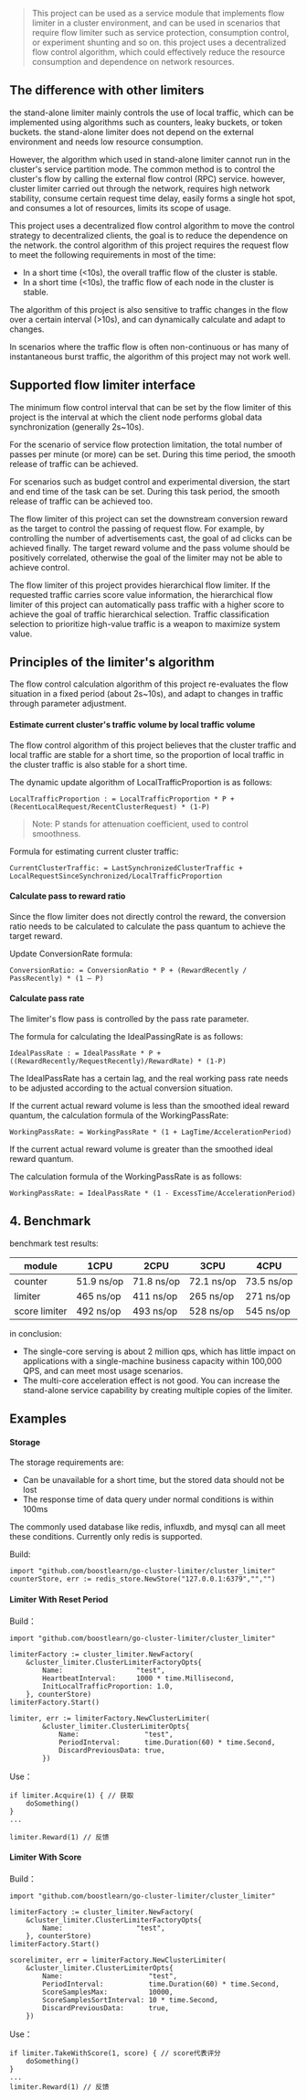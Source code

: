 >This project can be used as a service module that implements flow limiter in a cluster environment, 
>and can be used in scenarios that require flow limiter such as service protection, consumption control, or experiment shunting and so on. 
>this project uses a decentralized flow control algorithm, which could effectively reduce the resource consumption and dependence on network resources.

## The difference with other limiters
     
the stand-alone limiter mainly controls the use of local traffic, 
which can be implemented using algorithms such as counters, leaky buckets, or token buckets.
the stand-alone limiter does not depend on the external environment and needs low resource consumption.

However, the algorithm which used in stand-alone limiter cannot run in the cluster's service partition mode. 
The common method is to control the cluster's flow by calling the external flow control (RPC) service. 
however, cluster limiter carried out through the network, requires high network stability, consume certain request time delay, 
easily forms a single hot spot, and consumes a lot of resources, limits its scope of usage.

This project uses a decentralized flow control algorithm to move the control strategy to  decentralized clients, 
the goal is to reduce the dependence on the network. 
the control algorithm of this project requires the request flow to meet the following requirements in most of the time:
* In a short time (<10s), the overall traffic flow of the cluster is stable.
* In a short time (<10s), the traffic flow of each node in the cluster is stable.
     
The algorithm of this project is also sensitive to traffic changes in the flow over a certain interval (>10s), and can dynamically calculate and adapt to changes.

In scenarios where the traffic flow is often non-continuous or has many of instantaneous burst traffic, the algorithm of this project may not work well.

## Supported flow limiter interface
The minimum flow control interval that can be set by the flow limiter of this project is the interval at which the client node performs global data synchronization (generally 2s~10s). 

For the scenario of service flow protection limitation, the total number of passes per minute (or more) can be set. During this time period, the smooth release of traffic can be achieved. 

For scenarios such as budget control and experimental diversion, the start and end time of the task can be set. During this task period, the smooth release of traffic can be achieved too.

The flow limiter of this project can set the downstream conversion reward as the target to control the passing of request flow. 
For example, by controlling the number of advertisements cast, the goal of ad clicks can be achieved finally. 
The target reward volume and the pass volume should be positively correlated, otherwise the goal of the limiter may not be able to achieve control.

The flow limiter of this project provides hierarchical flow limiter. If the requested traffic carries score value information, 
the hierarchical flow limiter of this project can automatically pass traffic with a higher score to achieve the goal of traffic hierarchical selection. 
Traffic classification selection to prioritize high-value traffic is a weapon to maximize system value.

## Principles of the limiter's algorithm
The flow control calculation algorithm of this project re-evaluates the flow situation in a fixed period (about 2s~10s), and adapt to changes in traffic through parameter adjustment.

#### Estimate current cluster's traffic volume by local traffic volume
The flow control algorithm of this project believes that the cluster traffic and local traffic are stable for a short time, 
so the proportion of local traffic in the cluster traffic is also stable for a short time.

The dynamic update algorithm of LocalTrafficProportion is as follows:
    
    LocalTrafficProportion : = LocalTrafficProportion * P + (RecentLocalRequest/RecentClusterRequest) * (1-P)
    
   >Note: P stands for attenuation coefficient, used to control smoothness.

Formula for estimating current cluster traffic:

    CurrentClusterTraffic: = LastSynchronizedClusterTraffic + LocalRequestSinceSynchronized/LocalTrafficProportion
    
    
#### Calculate pass to reward ratio
Since the flow limiter does not directly control the reward, 
the conversion ratio needs to be calculated to calculate the pass quantum to achieve the target reward. 

Update ConversionRate formula:
    
    ConversionRatio: = ConversionRatio * P + (RewardRecently / PassRecently) * (1 – P)

#### Calculate pass rate
The limiter's flow pass is controlled by the pass rate parameter. 

The formula for calculating the IdealPassingRate is as follows:

    IdealPassRate : = IdealPassRate * P + ((RewardRecently/RequestRecently)/RewardRate) * (1-P)
    
The IdealPassRate has a certain lag, 
and the real working pass rate needs to be adjusted according to the actual conversion situation.

If the current actual reward volume is less than the smoothed ideal reward quantum, 
the calculation formula of the WorkingPassRate:

    WorkingPassRate: = WorkingPassRate * (1 + LagTime/AccelerationPeriod)
 
If the current actual reward volume is greater than the smoothed ideal reward quantum. 

The calculation formula of the WorkingPassRate is as follows:

    WorkingPassRate: = IdealPassRate * (1 - ExcessTime/AccelerationPeriod)
    

## 4. Benchmark
benchmark test results:

|module|1CPU|2CPU|3CPU|4CPU|
|----|----|----|----|---|
|counter|51.9 ns/op|71.8 ns/op|72.1 ns/op|73.5 ns/op|
|limiter|465 ns/op|411 ns/op|265 ns/op|271 ns/op|
|score limiter|492 ns/op|493 ns/op|528 ns/op|545 ns/op|

in conclusion: 
* The single-core serving is about 2 million qps, which has little impact on applications with a single-machine business capacity within 100,000 QPS, and can meet most usage scenarios.
* The multi-core acceleration effect is not good. You can increase the stand-alone service capability by creating multiple copies of the limiter.

## Examples
#### Storage
The storage requirements are:
* Can be unavailable for a short time, but the stored data should not be lost
* The response time of data query under normal conditions is within 100ms

The commonly used database like redis, influxdb, and mysql can all meet these conditions.
Currently only redis is supported.

Build:

    import "github.com/boostlearn/go-cluster-limiter/cluster_limiter"
    counterStore, err := redis_store.NewStore("127.0.0.1:6379","","")

#### Limiter With Reset Period
Build：
    
    import "github.com/boostlearn/go-cluster-limiter/cluster_limiter"
    
    limiterFactory := cluster_limiter.NewFactory(
    	&cluster_limiter.ClusterLimiterFactoryOpts{
    		Name:                  "test",
    		HeartbeatInterval:     1000 * time.Millisecond,
    		InitLocalTrafficProportion: 1.0,
    	}, counterStore)
    limiterFactory.Start()
    
    limiter, err := limiterFactory.NewClusterLimiter(
    		&cluster_limiter.ClusterLimiterOpts{
    			Name:                "test",
    			PeriodInterval:      time.Duration(60) * time.Second,
    			DiscardPreviousData: true,
    		})

Use：
    
    if limiter.Acquire(1) { // 获取
    	doSomething()
    }
    ...
    
    limiter.Reward(1) // 反馈


#### Limiter With Score
Build：

    import "github.com/boostlearn/go-cluster-limiter/cluster_limiter"
    
    limiterFactory := cluster_limiter.NewFactory(
    	&cluster_limiter.ClusterLimiterFactoryOpts{
    		Name:                  "test",
    	}, counterStore)
    limiterFactory.Start()
    
    scorelimiter, err = limiterFactory.NewClusterLimiter(
    	&cluster_limiter.ClusterLimiterOpts{
    		Name:                     "test",
    		PeriodInterval:           time.Duration(60) * time.Second,
    		ScoreSamplesMax:          10000,
    		ScoreSamplesSortInterval: 10 * time.Second,
    		DiscardPreviousData:      true,
    	})
    		
Use：
    
    if limiter.TakeWithScore(1, score) { // score代表评分
    	doSomething()
    }
    ...
    limiter.Reward(1) // 反馈
    
    